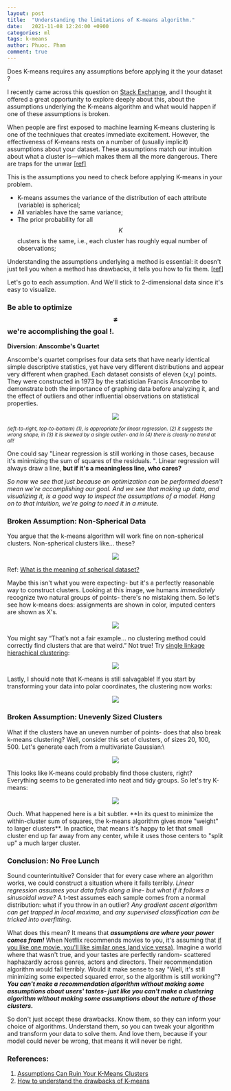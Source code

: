 ```yaml
---
layout: post
title:  "Understanding the limitations of K-means algorithm."
date:   2021-11-08 12:24:00 +0900
categories: ml
tags: k-means
author: Phuoc. Pham
comment: true
---
```


Does K-means requires any assumptions before applying it the your dataset ?

I recently came across this question on [Stack Exchange](https://stats.stackexchange.com/questions/133656/how-to-understand-the-drawbacks-of-k-means/133694#133694), and I thought it offered a great opportunity to explore deeply about this, about the assumptions underlying the K-means algorithm and what would happen if one of these assumptions is broken.


When people are first exposed to machine learning K-means clustering is one of the techniques that creates immediate excitement. However, the effectiveness of K-means rests on a number of (usually implicit) assumptions about your dataset. These assumptions match our intuition about what a cluster is—which makes them all the more dangerous. There are traps for the unwar [[ref]](https://blog.learningtree.com/assumptions-ruin-k-means-clusters/)
 
This is the assumptions you need to check before applying K-means in your problem.

* K-means assumes the variance of the distribution of each attribute (variable) is spherical;
* All variables have the same variance;
* The prior probability for all $$K$$ clusters is the same, i.e., each cluster has roughly equal number of observations;


Understanding the assumptions underlying a method is essential: it doesn't just tell you when a method has drawbacks, it tells you how to fix them. [[ref]](https://stats.stackexchange.com/questions/133656/how-to-understand-the-drawbacks-of-k-means/133694#133694)


Let's go to each assumption. And We'll stick to 2-dimensional data since it's easy to visualize.

### **Be able to optimize $$\ne$$ we're accomplishing the goal !.**


**Diversion: Anscombe's Quartet**

Anscombe's quartet comprises four data sets that have nearly identical simple descriptive statistics, yet have very different distributions and appear very different when graphed. Each dataset consists of eleven (x,y) points. They were constructed in 1973 by the statistician Francis Anscombe to demonstrate both the importance of graphing data before analyzing it, and the effect of outliers and other influential observations on statistical properties.

<p align="center">
  <img src="https://upload.wikimedia.org/wikipedia/commons/thumb/e/ec/Anscombe%27s_quartet_3.svg/425px-Anscombe%27s_quartet_3.svg.png">
</p>


<sup> *(left-to-right, top-to-bottom) (1), is appropriate for linear regression. (2) it suggests the wrong shape, in (3) it is skewed by a single outlier- and in (4) there is clearly no trend at all!*</sup>

One could say "Linear regression is still working in those cases, because it's minimizing the sum of squares of the residuals. ". Linear regression will always draw a line, **but if it's a meaningless line, who cares?**

*So now we see that just because an optimization can be performed doesn't mean we're accomplishing our goal. And we see that making up data, and visualizing it, is a good way to inspect the assumptions of a model. Hang on to that intuition, we're going to need it in a minute.*

### **Broken Assumption: Non-Spherical Data**

You argue that the k-means algorithm will work fine on non-spherical clusters. Non-spherical clusters like… these?

<p align="center">
  <img src="https://i.stack.imgur.com/g5Jb8.png">
</p>

Ref: [What is the meaning of spherical dataset?](https://datascience.stackexchange.com/questions/22021/what-is-the-meaning-of-spherical-dataset)

Maybe this isn't what you were expecting- but it's a perfectly reasonable way to construct clusters. Looking at this image, we humans *immediately* recognize two natural groups of points- there's no mistaking them. So let's see how k-means does: assignments are shown in color, imputed centers are shown as X's.
<p align="center">
  <img src="https://i.stack.imgur.com/SlpL1.png">
</p>

You might say “That’s not a fair example… no clustering method could correctly find clusters that are that weird.” Not true! Try [single linkage hierachical clustering](https://en.wikipedia.org/wiki/Hierarchical_clustering):

<p align="center">
  <img src="https://i.stack.imgur.com/vBuTf.png">
</p>


Lastly, I should note that K-means is still salvagable! If you start by transforming your data into polar coordinates, the clustering now works:

<p align="center">
  <img src="https://i.stack.imgur.com/0sUph.png">
</p>

### **Broken Assumption: Unevenly Sized Clusters**
What if the clusters have an uneven number of points- does that also break k-means clustering? Well, consider this set of clusters, of sizes 20, 100, 500. Let's generate each from a multivariate Gaussian:\

<p align="center">
  <img src="https://i.stack.imgur.com/WiH4T.png">
</p>

This looks like K-means could probably find those clusters, right? Everything seems to be generated into neat and tidy groups. So let's try K-means:


<p align="center">
  <img src="https://i.stack.imgur.com/zAI1g.png">
</p>
Ouch. What happened here is a bit subtler. **In its quest to minimize the within-cluster sum of squares, the k-means algorithm gives more "weight" to larger clusters**. In practice, that means it's happy to let that small cluster end up far away from any center, while it uses those centers to "split up" a much larger cluster.




### **Conclusion: No Free Lunch**

Sound counterintuitive? Consider that for every case where an algorithm works, we could construct a situation where it fails terribly. *Linear regression assumes your data falls along a line- but what if it follows a sinusoidal wave?* A t-test assumes each sample comes from a normal distribution: what if you throw in an outlier? *Any gradient ascent algorithm can get trapped in local maxima*, and *any supervised classification can be tricked into overfitting*.

What does this mean? It means that ***assumptions are where your power comes from!*** When Netflix recommends movies to you, it's assuming that <ins>if you like one movie, you'll like similar ones (and vice versa)</ins>. Imagine a world where that wasn't true, and your tastes are perfectly random- scattered haphazardly across genres, actors and directors. Their recommendation algorithm would fail terribly. Would it make sense to say "Well, it's still minimizing some expected squared error, so the algorithm is still working"? ***You can't make a recommendation algorithm without making some assumptions about users' tastes- just like you can't make a clustering algorithm without making some assumptions about the nature of those clusters.***

So don't just accept these drawbacks. Know them, so they can inform your choice of algorithms. Understand them, so you can tweak your algorithm and transform your data to solve them. And love them, because if your model could never be wrong, that means it will never be right.

### **References:**
1. [Assumptions Can Ruin Your K-Means Clusters](https://blog.learningtree.com/assumptions-ruin-k-means-clusters/)
2. [How to understand the drawbacks of K-means](https://stats.stackexchange.com/questions/133656/how-to-understand-the-drawbacks-of-k-means)